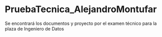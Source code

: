 # PruebaTecnica_AlejandroMontufar
Se encontrará los documentos y proyecto por el examen técnico para la plaza de Ingeniero de Datos
